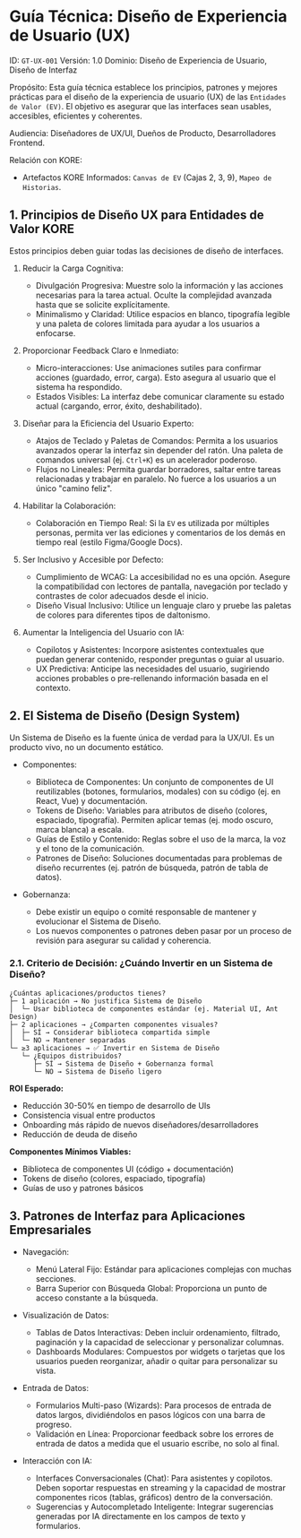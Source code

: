 # Guía Técnica: Diseño de Experiencia de Usuario (UX)

ID: `GT-UX-001`
Versión: 1.0
Dominio: Diseño de Experiencia de Usuario, Diseño de Interfaz

Propósito: Esta guía técnica establece los principios, patrones y mejores prácticas para el diseño de la experiencia de usuario (UX) de las `Entidades de Valor (EV)`. El objetivo es asegurar que las interfaces sean usables, accesibles, eficientes y coherentes.

Audiencia: Diseñadores de UX/UI, Dueños de Producto, Desarrolladores Frontend.

Relación con KORE:

* Artefactos KORE Informados: `Canvas de EV` (Cajas 2, 3, 9), `Mapeo de Historias`.

## 1. Principios de Diseño UX para Entidades de Valor KORE

Estos principios deben guiar todas las decisiones de diseño de interfaces.

1. Reducir la Carga Cognitiva:
    * Divulgación Progresiva: Muestre solo la información y las acciones necesarias para la tarea actual. Oculte la complejidad avanzada hasta que se solicite explícitamente.
    * Minimalismo y Claridad: Utilice espacios en blanco, tipografía legible y una paleta de colores limitada para ayudar a los usuarios a enfocarse.

2. Proporcionar Feedback Claro e Inmediato:
    * Micro-interacciones: Use animaciones sutiles para confirmar acciones (guardado, error, carga). Esto asegura al usuario que el sistema ha respondido.
    * Estados Visibles: La interfaz debe comunicar claramente su estado actual (cargando, error, éxito, deshabilitado).

3. Diseñar para la Eficiencia del Usuario Experto:
    * Atajos de Teclado y Paletas de Comandos: Permita a los usuarios avanzados operar la interfaz sin depender del ratón. Una paleta de comandos universal (ej. `Ctrl+K`) es un acelerador poderoso.
    * Flujos no Lineales: Permita guardar borradores, saltar entre tareas relacionadas y trabajar en paralelo. No fuerce a los usuarios a un único "camino feliz".

4. Habilitar la Colaboración:
    * Colaboración en Tiempo Real: Si la `EV` es utilizada por múltiples personas, permita ver las ediciones y comentarios de los demás en tiempo real (estilo Figma/Google Docs).

5. Ser Inclusivo y Accesible por Defecto:
    * Cumplimiento de WCAG: La accesibilidad no es una opción. Asegure la compatibilidad con lectores de pantalla, navegación por teclado y contrastes de color adecuados desde el inicio.
    * Diseño Visual Inclusivo: Utilice un lenguaje claro y pruebe las paletas de colores para diferentes tipos de daltonismo.

6. Aumentar la Inteligencia del Usuario con IA:
    * Copilotos y Asistentes: Incorpore asistentes contextuales que puedan generar contenido, responder preguntas o guiar al usuario.
    * UX Predictiva: Anticipe las necesidades del usuario, sugiriendo acciones probables o pre-rellenando información basada en el contexto.

## 2. El Sistema de Diseño (Design System)

Un Sistema de Diseño es la fuente única de verdad para la UX/UI. Es un producto vivo, no un documento estático.

* Componentes:
  * Biblioteca de Componentes: Un conjunto de componentes de UI reutilizables (botones, formularios, modales) con su código (ej. en React, Vue) y documentación.
  * Tokens de Diseño: Variables para atributos de diseño (colores, espaciado, tipografía). Permiten aplicar temas (ej. modo oscuro, marca blanca) a escala.
  * Guías de Estilo y Contenido: Reglas sobre el uso de la marca, la voz y el tono de la comunicación.
  * Patrones de Diseño: Soluciones documentadas para problemas de diseño recurrentes (ej. patrón de búsqueda, patrón de tabla de datos).

* Gobernanza:
  * Debe existir un equipo o comité responsable de mantener y evolucionar el Sistema de Diseño.
  * Los nuevos componentes o patrones deben pasar por un proceso de revisión para asegurar su calidad y coherencia.

### 2.1. Criterio de Decisión: ¿Cuándo Invertir en un Sistema de Diseño?

```
¿Cuántas aplicaciones/productos tienes?
├─ 1 aplicación → No justifica Sistema de Diseño
│  └─ Usar biblioteca de componentes estándar (ej. Material UI, Ant Design)
├─ 2 aplicaciones → ¿Comparten componentes visuales?
│  ├─ SÍ → Considerar biblioteca compartida simple
│  └─ NO → Mantener separadas
└─ ≥3 aplicaciones → ✅ Invertir en Sistema de Diseño
   └─ ¿Equipos distribuidos?
      ├─ SÍ → Sistema de Diseño + Gobernanza formal
      └─ NO → Sistema de Diseño ligero
```

**ROI Esperado:**

* Reducción 30-50% en tiempo de desarrollo de UIs
* Consistencia visual entre productos
* Onboarding más rápido de nuevos diseñadores/desarrolladores
* Reducción de deuda de diseño

**Componentes Mínimos Viables:**

* Biblioteca de componentes UI (código + documentación)
* Tokens de diseño (colores, espaciado, tipografía)
* Guías de uso y patrones básicos

## 3. Patrones de Interfaz para Aplicaciones Empresariales

* Navegación:
  * Menú Lateral Fijo: Estándar para aplicaciones complejas con muchas secciones.
  * Barra Superior con Búsqueda Global: Proporciona un punto de acceso constante a la búsqueda.

* Visualización de Datos:
  * Tablas de Datos Interactivas: Deben incluir ordenamiento, filtrado, paginación y la capacidad de seleccionar y personalizar columnas.
  * Dashboards Modulares: Compuestos por widgets o tarjetas que los usuarios pueden reorganizar, añadir o quitar para personalizar su vista.

* Entrada de Datos:
  * Formularios Multi-paso (Wizards): Para procesos de entrada de datos largos, dividiéndolos en pasos lógicos con una barra de progreso.
  * Validación en Línea: Proporcionar feedback sobre los errores de entrada de datos a medida que el usuario escribe, no solo al final.

* Interacción con IA:
  * Interfaces Conversacionales (Chat): Para asistentes y copilotos. Deben soportar respuestas en streaming y la capacidad de mostrar componentes ricos (tablas, gráficos) dentro de la conversación.
  * Sugerencias y Autocompletado Inteligente: Integrar sugerencias generadas por IA directamente en los campos de texto y formularios.
